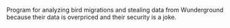 Program for analyzing bird migrations and stealing data from Wunderground because their data is overpriced and their security is a joke. 
